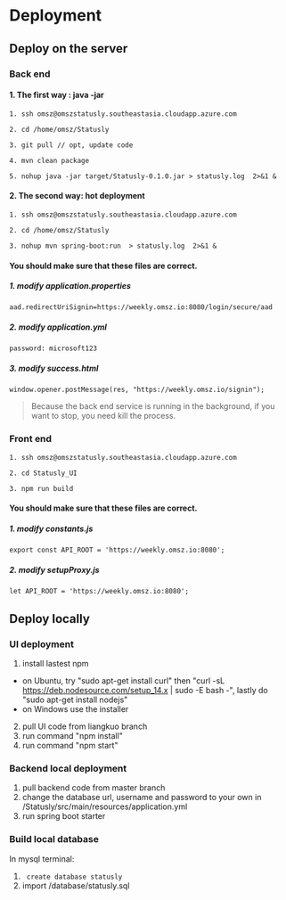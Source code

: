 # Deployment

## Deploy on the server

### Back end

#### 1. The first way : java -jar

```
1. ssh omsz@omszstatusly.southeastasia.cloudapp.azure.com

2. cd /home/omsz/Statusly

3. git pull // opt, update code

4. mvn clean package

5. nohup java -jar target/Statusly-0.1.0.jar > statusly.log  2>&1 &
```

#### 2. The second way: hot deployment

```
1. ssh omsz@omszstatusly.southeastasia.cloudapp.azure.com

2. cd /home/omsz/Statusly

3. nohup mvn spring-boot:run  > statusly.log  2>&1 &
```

#### You should make sure that these files are correct.

##### 1. modify application.properties

```
aad.redirectUriSignin=https://weekly.omsz.io:8080/login/secure/aad
```

##### 2. modify  application.yml

```
password: microsoft123
```

##### 3. modify success.html

```
window.opener.postMessage(res, "https://weekly.omsz.io/signin");
```

> Because the back end service is running in the background, if you want to stop, you need kill the process.

### Front end

```
1. ssh omsz@omszstatusly.southeastasia.cloudapp.azure.com

2. cd Statusly_UI

3. npm run build
```

#### You should make sure that these files are correct.

##### 1. modify constants.js

```
export const API_ROOT = 'https://weekly.omsz.io:8080';
```

##### 2. modify  setupProxy.js

```
let API_ROOT = 'https://weekly.omsz.io:8080';
```



## Deploy locally

### UI deployment

1. install lastest npm

- on Ubuntu, try "sudo apt-get install curl" then "curl -sL https://deb.nodesource.com/setup_14.x | sudo -E bash -", lastly do "sudo apt-get install nodejs"
- on Windows use the installer

2. pull UI code from liangkuo branch
3. run command "npm install"
4. run command "npm start"

### Backend local deployment

1. pull backend code from master branch
2. change the database url, username and password to your own in /Statusly/src/main/resources/application.yml
3. run spring boot starter

### Build local database

In mysql terminal:

1. ```  create database statusly  ```
2. import /database/statusly.sql